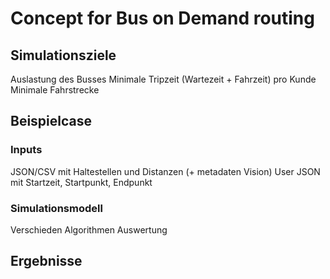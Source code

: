 # Concept for Bus on Demand routing

## Simulationsziele
Auslastung des Busses
Minimale Tripzeit (Wartezeit + Fahrzeit) pro Kunde
Minimale Fahrstrecke

## Beispielcase
### Inputs
JSON/CSV mit Haltestellen und Distanzen (+ metadaten Vision)
User JSON mit Startzeit, Startpunkt, Endpunkt

### Simulationsmodell
Verschieden Algorithmen
Auswertung

## Ergebnisse
